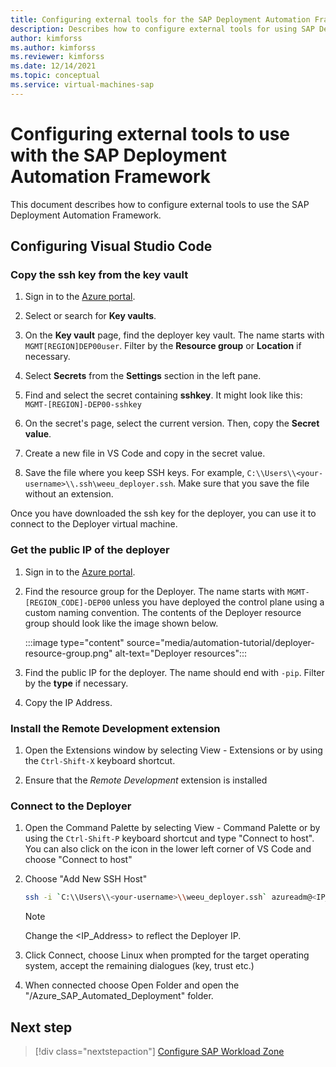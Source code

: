 ```yaml
---
title: Configuring external tools for the SAP Deployment Automation Framework
description: Describes how to configure external tools for using SAP Deployment Automation Framework.
author: kimforss
ms.author: kimforss
ms.reviewer: kimforss
ms.date: 12/14/2021
ms.topic: conceptual
ms.service: virtual-machines-sap
---
```


# Configuring external tools to use with the SAP Deployment Automation Framework

This document describes how to configure external tools to use the SAP Deployment Automation Framework.

## Configuring Visual Studio Code

### Copy the ssh key from the key vault

1. Sign in to the [Azure portal](https://portal.azure.com).

1. Select or search for **Key vaults**.

1. On the **Key vault** page, find the deployer key vault. The name starts with `MGMT[REGION]DEP00user`. Filter by the **Resource group** or **Location** if necessary.

1. Select **Secrets** from the **Settings** section in the left pane.

1. Find and select the secret containing **sshkey**. It might look like this: `MGMT-[REGION]-DEP00-sshkey`

1. On the secret's page, select the current version. Then, copy the **Secret value**.

1. Create a new file in VS Code and copy in the secret value. 
 
1. Save the file where you keep SSH keys. For example, `C:\\Users\\<your-username>\\.ssh\weeu_deployer.ssh`. Make sure that you save the file without an extension.

Once you have downloaded the ssh key for the deployer, you can use it to connect to the Deployer virtual machine.

### Get the public IP of the deployer

1. Sign in to the [Azure portal](https://portal.azure.com).

1. Find the resource group for the Deployer. The name starts with `MGMT-[REGION_CODE]-DEP00` unless you have deployed the control plane using a custom naming convention. The contents of the Deployer resource group should look like the image shown below.

    :::image type="content" source="media/automation-tutorial/deployer-resource-group.png" alt-text="Deployer resources":::

1. Find the public IP for the deployer. The name should end with `-pip`. Filter by the **type** if necessary. 

1. Copy the IP Address.


### Install the Remote Development extension

1. Open the Extensions window by selecting View - Extensions or by using the `Ctrl-Shift-X` keyboard shortcut.
 
1. Ensure that the *Remote Development* extension is installed

### Connect to the Deployer

1. Open the Command Palette by selecting View - Command Palette or by using the `Ctrl-Shift-P` keyboard shortcut and type "Connect to host". You can also click on the icon in the lower left corner of VS Code and choose "Connect to host"

1. Choose "Add New SSH Host"

    ```bash
    ssh -i `C:\\Users\\<your-username>\\weeu_deployer.ssh` azureadm@<IP_Address>
    ```
    > [!NOTE] 
    >Change the <IP_Address> to reflect the Deployer IP.

1. Click Connect, choose Linux when prompted for the target operating system, accept the remaining dialogues (key, trust etc.)

1. When connected choose Open Folder and open the "/Azure_SAP_Automated_Deployment" folder.

## Next step

> [!div class="nextstepaction"]
> [Configure SAP Workload Zone](automation-deploy-workload-zone.md)


